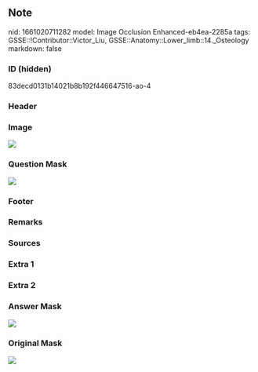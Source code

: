 ## Note
nid: 1661020711282
model: Image Occlusion Enhanced-eb4ea-2285a
tags: GSSE::!Contributor::Victor_Liu, GSSE::Anatomy::Lower_limb::14._Osteology
markdown: false

### ID (hidden)
83decd0131b14021b8b192f446647516-ao-4

### Header


### Image
<img src="tmppmpad434.png">

### Question Mask
<img src="83decd0131b14021b8b192f446647516-ao-4-Q.svg">

### Footer


### Remarks


### Sources


### Extra 1


### Extra 2


### Answer Mask
<img src="83decd0131b14021b8b192f446647516-ao-4-A.svg">

### Original Mask
<img src="83decd0131b14021b8b192f446647516-ao-O.svg">
